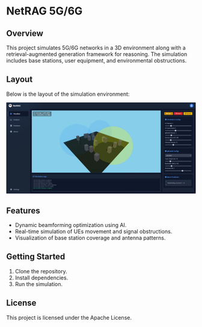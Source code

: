 # NetRAG 5G/6G

## Overview
This project simulates 5G/6G networks in a 3D environment along with a retrieval-augmented generation framework for reasoning. The simulation includes base stations, user equipment, and environmental obstructions.

## Layout
Below is the layout of the simulation environment:

![Preview](preview.png)

## Features
- Dynamic beamforming optimization using AI.
- Real-time simulation of UEs movement and signal obstructions.
- Visualization of base station coverage and antenna patterns.

## Getting Started
1. Clone the repository.
2. Install dependencies.
3. Run the simulation.

## License
This project is licensed under the Apache License.